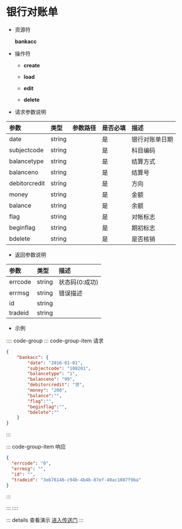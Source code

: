 # 银行对账单

- 资源符

  **bankacc**
  
- 操作符

  - **create** <Badge type="tip" text="v1" vertical="top" />

  - **load** <Badge type="tip" text="v2" vertical="top" />

  - **edit** <Badge type="tip" text="v2" vertical="top" />

  - **delete** <Badge type="tip" text="v2" vertical="top" />

- 请求参数说明

|参数			|类型	|参数路径	|是否必填	|描述					|
|:-				|:-		|:-			|:-			|:-						|
|date			|string |			|是			|银行对账单日期			|
|subjectcode	|string |			|是			|科目编码				|
|balancetype	|string	|			|是			|结算方式				|
|balanceno		|string	|			|是			|结算号					|
|debitorcredit	|string	|			|是			|方向					|
|money			|string	|			|是			|金额					|
|balance		|string	|			|是			|余额					|
|flag			|string	|			|是			|对帐标志				|
|beginflag		|string	|			|是			|期初标志				|
|bdelete		|string	|			|是			|是否核销				|

- 返回参数说明

|参数   |类型     |描述           |
|:-     |:-       |:-            |
|errcode|string   |状态码(0:成功) |
|errmsg |string   |错误描述       |
|id     |string   |               |
|tradeid|string   |               |

- 示例

:::: code-group
::: code-group-item 请求

```json
{
    "bankacc": {
        "date": "2016-01-01",
        "subjectcode": "100201",
        "balancetype": "1",
        "balanceno": "99",
        "debitorcredit": "贷",
        "money": "200",
        "balance":"",
        "flag":"",
        "beginflag":"",
        "bdelete":""
    }
}
```

:::

::: code-group-item 响应

```json
{
  "errcode": "0",
  "errmsg": "",
  "id": "",
  "tradeid": "3eb76146-c94b-4b4b-87ef-40ac1087f9ba"
}
```

:::

:::
::::

::: details 查看演示
[进入传送门](http://47.117.141.19/gif/bankacc.gif)
:::
